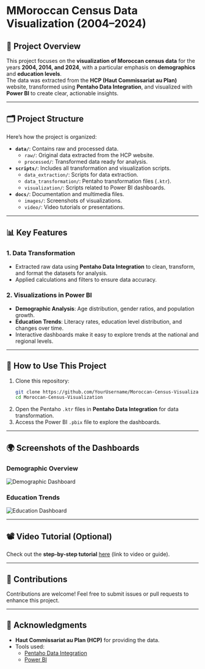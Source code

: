 # MMoroccan Census Data Visualization (2004–2024)

## 🌟 **Project Overview**  
This project focuses on the **visualization of Moroccan census data** for the years **2004, 2014, and 2024**, with a particular emphasis on **demographics** and **education levels**.  
The data was extracted from the **HCP (Haut Commissariat au Plan)** website, transformed using **Pentaho Data Integration**, and visualized with **Power BI** to create clear, actionable insights.

---

## 🗂️ **Project Structure**
Here’s how the project is organized:  

- **`data/`**: Contains raw and processed data.  
  - `raw/`: Original data extracted from the HCP website.  
  - `processed/`: Transformed data ready for analysis.  
- **`scripts/`**: Includes all transformation and visualization scripts.  
  - `data_extraction/`: Scripts for data extraction.  
  - `data_transformation/`: Pentaho transformation files (`.ktr`).  
  - `visualization/`: Scripts related to Power BI dashboards.  
- **`docs/`**: Documentation and multimedia files.  
  - `images/`: Screenshots of visualizations.  
  - `video/`: Video tutorials or presentations.  

---

## 📊 **Key Features**  
### 1. **Data Transformation**  
- Extracted raw data using **Pentaho Data Integration** to clean, transform, and format the datasets for analysis.  
- Applied calculations and filters to ensure data accuracy.  

### 2. **Visualizations in Power BI**  
- **Demographic Analysis**: Age distribution, gender ratios, and population growth.  
- **Education Trends**: Literacy rates, education level distribution, and changes over time.  
- Interactive dashboards make it easy to explore trends at the national and regional levels.

---

## 🔧 **How to Use This Project**  
1. Clone this repository:  
   ```bash
   git clone https://github.com/YourUsername/Moroccan-Census-Visualization.git
   cd Moroccan-Census-Visualization
2. Open the Pentaho `.ktr` files in **Pentaho Data Integration** for data transformation.  
3. Access the Power BI `.pbix` file to explore the dashboards.  

---

## 🌍 **Screenshots of the Dashboards**  

### Demographic Overview  
![Demographic Dashboard](docs/images/demographic_dashboard.png)  

### Education Trends  
![Education Dashboard](docs/images/education_dashboard.png)  

---

## 📽️ **Video Tutorial** (Optional)  
Check out the **step-by-step tutorial** [here](#) (link to video or guide).  

---

## 🤝 **Contributions**  
Contributions are welcome! Feel free to submit issues or pull requests to enhance this project.  

---

## 📜 **Acknowledgments**  
- **Haut Commissariat au Plan (HCP)** for providing the data.  
- Tools used:  
  - [Pentaho Data Integration](https://www.hitachivantara.com/en-us/products/data-management-analytics/pentaho-platform.html)  
  - [Power BI](https://powerbi.microsoft.com/)  